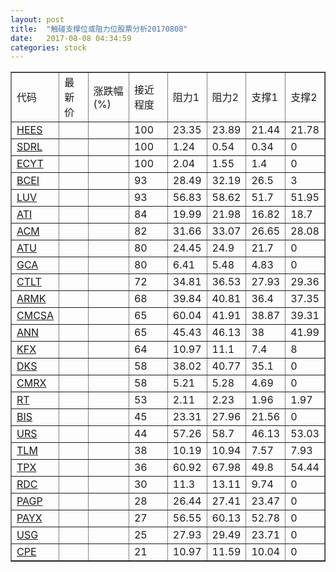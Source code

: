 ```yaml
---
layout: post
title:  "触碰支撑位或阻力位股票分析20170808"
date:   2017-08-08 04:34:59
categories: stock
---
```

<script type="text/javascript">
var stockList = []
stockList.push('gb_hees');
stockList.push('gb_sdrl');
stockList.push('gb_ecyt');
stockList.push('gb_bcei');
stockList.push('gb_luv');
stockList.push('gb_ati');
stockList.push('gb_acm');
stockList.push('gb_atu');
stockList.push('gb_gca');
stockList.push('gb_ctlt');
stockList.push('gb_armk');
stockList.push('gb_cmcsa');
stockList.push('gb_ann');
stockList.push('gb_kfx');
stockList.push('gb_dks');
stockList.push('gb_cmrx');
stockList.push('gb_rt');
stockList.push('gb_bis');
stockList.push('gb_urs');
stockList.push('gb_tlm');
stockList.push('gb_tpx');
stockList.push('gb_rdc');
stockList.push('gb_pagp');
stockList.push('gb_payx');
stockList.push('gb_usg');
stockList.push('gb_cpe');
</script>
<table border="1">
 <tr>
 <td>代码</td>
 <td>最新价</td>
 <td>涨跌幅(%)</td>
 <td>接近程度</td>
 <td>阻力1</td>
 <td>阻力2</td>
 <td>支撑1</td>
 <td>支撑2</td>
</tr>
  <tr id="hees" class="red">
  <td><a href="http://stock.finance.sina.com.cn/usstock/quotes/HEES.html" target="_blank">HEES</a></td><td></td><td></td><td>100</td><td>23.35</td><td>23.89</td><td>21.44</td><td>21.78</td></tr>
  <tr id="sdrl" class="green">
  <td><a href="http://stock.finance.sina.com.cn/usstock/quotes/SDRL.html" target="_blank">SDRL</a></td><td></td><td></td><td>100</td><td>1.24</td><td>0.54</td><td>0.34</td><td>0</td></tr>
  <tr id="ecyt" class="green">
  <td><a href="http://stock.finance.sina.com.cn/usstock/quotes/ECYT.html" target="_blank">ECYT</a></td><td></td><td></td><td>100</td><td>2.04</td><td>1.55</td><td>1.4</td><td>0</td></tr>
  <tr id="bcei" class="red">
  <td><a href="http://stock.finance.sina.com.cn/usstock/quotes/BCEI.html" target="_blank">BCEI</a></td><td></td><td></td><td>93</td><td>28.49</td><td>32.19</td><td>26.5</td><td>3</td></tr>
  <tr id="luv" class="red">
  <td><a href="http://stock.finance.sina.com.cn/usstock/quotes/LUV.html" target="_blank">LUV</a></td><td></td><td></td><td>93</td><td>56.83</td><td>58.62</td><td>51.7</td><td>51.95</td></tr>
  <tr id="ati" class="green">
  <td><a href="http://stock.finance.sina.com.cn/usstock/quotes/ATI.html" target="_blank">ATI</a></td><td></td><td></td><td>84</td><td>19.99</td><td>21.98</td><td>16.82</td><td>18.7</td></tr>
  <tr id="acm" class="red">
  <td><a href="http://stock.finance.sina.com.cn/usstock/quotes/ACM.html" target="_blank">ACM</a></td><td></td><td></td><td>82</td><td>31.66</td><td>33.07</td><td>26.65</td><td>28.08</td></tr>
  <tr id="atu" class="red">
  <td><a href="http://stock.finance.sina.com.cn/usstock/quotes/ATU.html" target="_blank">ATU</a></td><td></td><td></td><td>80</td><td>24.45</td><td>24.9</td><td>21.7</td><td>0</td></tr>
  <tr id="gca" class="green">
  <td><a href="http://stock.finance.sina.com.cn/usstock/quotes/GCA.html" target="_blank">GCA</a></td><td></td><td></td><td>80</td><td>6.41</td><td>5.48</td><td>4.83</td><td>0</td></tr>
  <tr id="ctlt" class="red">
  <td><a href="http://stock.finance.sina.com.cn/usstock/quotes/CTLT.html" target="_blank">CTLT</a></td><td></td><td></td><td>72</td><td>34.81</td><td>36.53</td><td>27.93</td><td>29.36</td></tr>
  <tr id="armk" class="red">
  <td><a href="http://stock.finance.sina.com.cn/usstock/quotes/ARMK.html" target="_blank">ARMK</a></td><td></td><td></td><td>68</td><td>39.84</td><td>40.81</td><td>36.4</td><td>37.35</td></tr>
  <tr id="cmcsa" class="green">
  <td><a href="http://stock.finance.sina.com.cn/usstock/quotes/CMCSA.html" target="_blank">CMCSA</a></td><td></td><td></td><td>65</td><td>60.04</td><td>41.91</td><td>38.87</td><td>39.31</td></tr>
  <tr id="ann" class="red">
  <td><a href="http://stock.finance.sina.com.cn/usstock/quotes/ANN.html" target="_blank">ANN</a></td><td></td><td></td><td>65</td><td>45.43</td><td>46.13</td><td>38</td><td>41.99</td></tr>
  <tr id="kfx" class="green">
  <td><a href="http://stock.finance.sina.com.cn/usstock/quotes/KFX.html" target="_blank">KFX</a></td><td></td><td></td><td>64</td><td>10.97</td><td>11.1</td><td>7.4</td><td>8</td></tr>
  <tr id="dks" class="red">
  <td><a href="http://stock.finance.sina.com.cn/usstock/quotes/DKS.html" target="_blank">DKS</a></td><td></td><td></td><td>58</td><td>38.02</td><td>40.77</td><td>35.1</td><td>0</td></tr>
  <tr id="cmrx" class="green">
  <td><a href="http://stock.finance.sina.com.cn/usstock/quotes/CMRX.html" target="_blank">CMRX</a></td><td></td><td></td><td>58</td><td>5.21</td><td>5.28</td><td>4.69</td><td>0</td></tr>
  <tr id="rt" class="red">
  <td><a href="http://stock.finance.sina.com.cn/usstock/quotes/RT.html" target="_blank">RT</a></td><td></td><td></td><td>53</td><td>2.11</td><td>2.23</td><td>1.96</td><td>1.97</td></tr>
  <tr id="bis" class="red">
  <td><a href="http://stock.finance.sina.com.cn/usstock/quotes/BIS.html" target="_blank">BIS</a></td><td></td><td></td><td>45</td><td>23.31</td><td>27.96</td><td>21.56</td><td>0</td></tr>
  <tr id="urs" class="green">
  <td><a href="http://stock.finance.sina.com.cn/usstock/quotes/URS.html" target="_blank">URS</a></td><td></td><td></td><td>44</td><td>57.26</td><td>58.7</td><td>46.13</td><td>53.03</td></tr>
  <tr id="tlm" class="green">
  <td><a href="http://stock.finance.sina.com.cn/usstock/quotes/TLM.html" target="_blank">TLM</a></td><td></td><td></td><td>38</td><td>10.19</td><td>10.94</td><td>7.57</td><td>7.93</td></tr>
  <tr id="tpx" class="red">
  <td><a href="http://stock.finance.sina.com.cn/usstock/quotes/TPX.html" target="_blank">TPX</a></td><td></td><td></td><td>36</td><td>60.92</td><td>67.98</td><td>49.8</td><td>54.44</td></tr>
  <tr id="rdc" class="red">
  <td><a href="http://stock.finance.sina.com.cn/usstock/quotes/RDC.html" target="_blank">RDC</a></td><td></td><td></td><td>30</td><td>11.3</td><td>13.11</td><td>9.74</td><td>0</td></tr>
  <tr id="pagp" class="red">
  <td><a href="http://stock.finance.sina.com.cn/usstock/quotes/PAGP.html" target="_blank">PAGP</a></td><td></td><td></td><td>28</td><td>26.44</td><td>27.41</td><td>23.47</td><td>0</td></tr>
  <tr id="payx" class="red">
  <td><a href="http://stock.finance.sina.com.cn/usstock/quotes/PAYX.html" target="_blank">PAYX</a></td><td></td><td></td><td>27</td><td>56.55</td><td>60.13</td><td>52.78</td><td>0</td></tr>
  <tr id="usg" class="red">
  <td><a href="http://stock.finance.sina.com.cn/usstock/quotes/USG.html" target="_blank">USG</a></td><td></td><td></td><td>25</td><td>27.93</td><td>29.49</td><td>23.71</td><td>0</td></tr>
  <tr id="cpe" class="green">
  <td><a href="http://stock.finance.sina.com.cn/usstock/quotes/CPE.html" target="_blank">CPE</a></td><td></td><td></td><td>21</td><td>10.97</td><td>11.59</td><td>10.04</td><td>0</td></tr>
</table>
